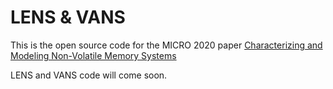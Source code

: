 # LENS & VANS

This is the open source code for the MICRO 2020 paper [Characterizing and Modeling Non-Volatile Memory Systems](https://cseweb.ucsd.edu/~ziw002/files/micro20-lens-vans.pdf)

LENS and VANS code will come soon.